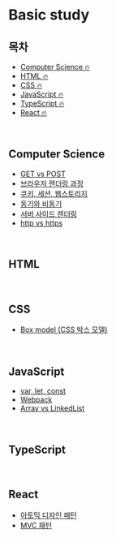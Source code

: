# Basic study

## 목차

- [Computer Science 🔥](#Computer-Science)
- [HTML 🔥](#HTML)
- [CSS 🔥](#CSS)
- [JavaScript 🔥](#JavaScript)
- [TypeScript 🔥](#TypeScript)
- [React 🔥](#React)

<br>


## Computer Science

- [GET vs POST](https://velog.io/@parkksss/%EA%B0%9C%EB%B0%9C%EC%A7%80%EC%8B%9D-HTTP-Method)
- [브라우저 렌더링 과정](https://velog.io/@parkksss/%EA%B0%9C%EB%B0%9C%EC%A7%80%EC%8B%9D-%EB%A0%8C%EB%8D%94%EB%A7%81)
- [쿠키, 세션, 웹스토리지](https://velog.io/@parkksss/%EA%B0%9C%EB%B0%9C%EC%A7%80%EC%8B%9D-%EC%BF%A0%ED%82%A4-%EC%84%B8%EC%85%98-%EC%9B%B9%EC%8A%A4%ED%86%A0%EB%A6%AC%EC%A7%80)
- [동기와 비동기](https://velog.io/@parkksss/%EA%B0%9C%EB%B0%9C%EC%A7%80%EC%8B%9D-%EB%8F%99%EA%B8%B0%EC%99%80-%EB%B9%84%EB%8F%99%EA%B8%B0)
- [서버 사이드 렌더링](https://velog.io/@parkksss/%EA%B0%9C%EB%B0%9C%EC%A7%80%EC%8B%9D-%EC%84%9C%EB%B2%84-%EC%82%AC%EC%9D%B4%EB%93%9C-%EB%A0%8C%EB%8D%94%EB%A7%81)
- [http vs https](https://velog.io/@parkksss/%EA%B0%9C%EB%B0%9C%EC%A7%80%EC%8B%9D-http-vs-https-%EC%B0%A8%EC%9D%B4%EC%A0%90)

<!-- - Cloudfront (aws, css, cloudfront개념 / 배포방법)
- MVP
- UT
- JWT -->

<br>

## HTML

<br>

## CSS

- [Box model (CSS 박스 모델)](https://velog.io/@parkksss/%EA%B0%9C%EB%B0%9C%EA%B8%B0%EB%A1%9D-css%EB%B0%95%EC%8A%A4%EB%AA%A8%EB%8D%B8)

<!-- - 반응형웹 vs 적응형웹 -->

<br>

## JavaScript

- [var, let, const](https://velog.io/@parkksss/%EA%B0%9C%EB%B0%9C%EC%A7%80%EC%8B%9D-var-let-const)
- [Webpack](https://velog.io/@parkksss/%EA%B0%9C%EB%B0%9C%EC%A7%80%EC%8B%9D-Webpack)
- [Array vs LinkedList](https://velog.io/@parkksss/%EA%B0%9C%EB%B0%9C%EC%A7%80%EC%8B%9D-Array-vs-LinkedList)

<!-- - REST API(rest api, restful api, http method, context api)
- axios -->

<br>

## TypeScript

<br>

## React


- [아토믹 디자인 패턴](https://velog.io/@parkksss/%EA%B0%9C%EB%B0%9C%EC%A7%80%EC%8B%9D-%EC%95%84%ED%86%A0%EB%AF%B9-%EB%94%94%EC%9E%90%EC%9D%B8-%ED%8C%A8%ED%84%B4)
- [MVC 패턴](https://velog.io/@parkksss/%EA%B0%9C%EB%B0%9C%EC%A7%80%EC%8B%9D-MVC-%ED%8C%A8%ED%84%B4%EC%9D%B4%EB%9E%80-%EB%AC%B4%EC%97%87%EC%9D%B8%EA%B0%80)

<!-- - React (react, 특징)
- 라이브러리 vs 프레임워크 vs 패키지 (개념, 차이점)
- 전역상태관리 (개념, 라이브러리들)
- Redux (redux, 특징, 기본원칙)
- 무한스크롤 (Infinite scroll, intersectionObserver api, 내코드)
- 소셜로그인 (소셜로그인, social oauth, 내코드)

- react-router-dom
- styled-components

- kakao-map (api)
- react-kakao-maps-sdk (커스텀오버레이, 내코드)
- geolocation

- 웹소켓(websocket : stomp, sockjs)
- PWA -->

<br>